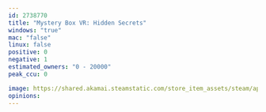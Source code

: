 ```yaml
---
id: 2738770
title: "Mystery Box VR: Hidden Secrets"
windows: "true"
mac: "false"
linux: false
positive: 0
negative: 1
estimated_owners: "0 - 20000"
peak_ccu: 0

image: https://shared.akamai.steamstatic.com/store_item_assets/steam/apps/2738770/header.jpg?t=1731334413
opinions:
---
```

